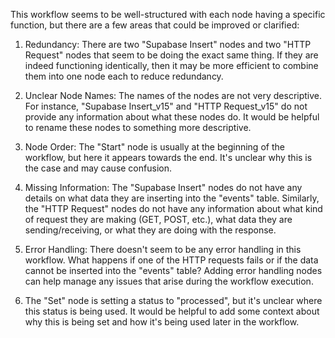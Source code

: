 This workflow seems to be well-structured with each node having a specific function, but there are a few areas that could be improved or clarified:

1. Redundancy: There are two "Supabase Insert" nodes and two "HTTP Request" nodes that seem to be doing the exact same thing. If they are indeed functioning identically, then it may be more efficient to combine them into one node each to reduce redundancy.

2. Unclear Node Names: The names of the nodes are not very descriptive. For instance, "Supabase Insert_v15" and "HTTP Request_v15" do not provide any information about what these nodes do. It would be helpful to rename these nodes to something more descriptive.

3. Node Order: The "Start" node is usually at the beginning of the workflow, but here it appears towards the end. It's unclear why this is the case and may cause confusion.

4. Missing Information: The "Supabase Insert" nodes do not have any details on what data they are inserting into the "events" table. Similarly, the "HTTP Request" nodes do not have any information about what kind of request they are making (GET, POST, etc.), what data they are sending/receiving, or what they are doing with the response.

5. Error Handling: There doesn't seem to be any error handling in this workflow. What happens if one of the HTTP requests fails or if the data cannot be inserted into the "events" table? Adding error handling nodes can help manage any issues that arise during the workflow execution.

6. The "Set" node is setting a status to "processed", but it's unclear where this status is being used. It would be helpful to add some context about why this is being set and how it's being used later in the workflow.